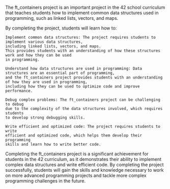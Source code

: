 The ft_containers project is an important project in the 42 school curriculum that teaches students how to implement common data structures 
used in programming, such as linked lists, vectors, and maps.

By completing the project, students will learn how to:

    Implement common data structures: The project requires students to implement various data structures,
    including linked lists, vectors, and maps.
    This provides students with an understanding of how these structures work and how they can be used 
    in programming.

    Understand how data structures are used in programming: Data structures are an essential part of programming, 
    and the ft_containers project provides students with an understanding of how they are used in programming,
    including how they can be used to optimize code and improve performance.

    Debug complex problems: The ft_containers project can be challenging to debug 
    due to the complexity of the data structures involved, which requires students 
    to develop strong debugging skills.

    Write efficient and optimized code: The project requires students to write 
    efficient and optimized code, which helps them develop their programming 
    skills and learn how to write better code.

Completing the ft_containers project is a significant achievement for students in the 42 curriculum, as it demonstrates their ability to implement complex data structures and write efficient code. By completing the project successfully, students will gain the skills and knowledge necessary to work on more advanced programming projects and tackle more complex programming challenges in the future.
